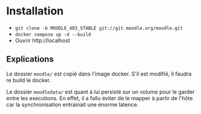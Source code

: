 # Installation

-   `git clone -b MOODLE_403_STABLE git://git.moodle.org/moodle.git`
-   `docker compose up -d --build`
-   Ouvrir http://localhost

## Explications

Le dossier `moodle/` est copié dans l'image docker. S'il est modifié, il faudra re build le docker.

Le dossier `moodledata/` est quant à lui persisté sur un volume pour le garder entre les executions. En effet, il a fallu éviter de le mapper à partir de l'hôte car la synchronisation entrainait une énorme latence.

